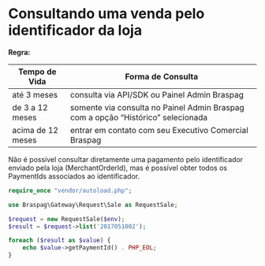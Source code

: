 # Consultando uma venda pelo identificador da loja

**Regra:**

| Tempo de Vida | Forma de Consulta |
| ------------- | ----------------- |
| até 3 meses | consulta via API/SDK ou Painel Admin Braspag |
| de 3 a 12 meses | somente via consulta no Painel Admin Braspag com a opção “Histórico” selecionada |
| acima de 12 meses | entrar em contato com seu Executivo Comercial Braspag |

Não é possível consultar diretamente uma pagamento pelo identificador enviado pela loja (MerchantOrderId), mas é possível obter todos os PaymentIds associados ao identificador.

```php
require_once "vendor/autoload.php";

use Braspag\Gateway\Request\Sale as RequestSale;

$request = new RequestSale($env);
$result = $request->list('2017051002');

foreach ($result as $value) {
    echo $value->getPaymentId() . PHP_EOL;
}
```
